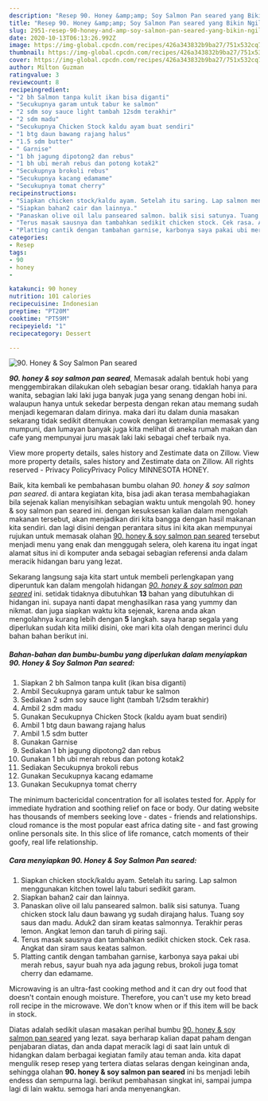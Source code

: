 ```yaml
---
description: "Resep 90. Honey &amp;amp; Soy Salmon Pan seared yang Bikin Ngiler"
title: "Resep 90. Honey &amp;amp; Soy Salmon Pan seared yang Bikin Ngiler"
slug: 2951-resep-90-honey-and-amp-soy-salmon-pan-seared-yang-bikin-ngiler
date: 2020-10-13T06:13:26.992Z
image: https://img-global.cpcdn.com/recipes/426a343832b9ba27/751x532cq70/90-honey-soy-salmon-pan-seared-foto-resep-utama.jpg
thumbnail: https://img-global.cpcdn.com/recipes/426a343832b9ba27/751x532cq70/90-honey-soy-salmon-pan-seared-foto-resep-utama.jpg
cover: https://img-global.cpcdn.com/recipes/426a343832b9ba27/751x532cq70/90-honey-soy-salmon-pan-seared-foto-resep-utama.jpg
author: Milton Guzman
ratingvalue: 3
reviewcount: 8
recipeingredient:
- "2 bh Salmon tanpa kulit ikan bisa diganti"
- "Secukupnya garam untuk tabur ke salmon"
- "2 sdm soy sauce light tambah 12sdm terakhir"
- "2 sdm madu"
- "Secukupnya Chicken Stock kaldu ayam buat sendiri"
- "1 btg daun bawang rajang halus"
- "1.5 sdm butter"
- " Garnise"
- "1 bh jagung dipotong2 dan rebus"
- "1 bh ubi merah rebus dan potong kotak2"
- "Secukupnya brokoli rebus"
- "Secukupnya kacang edamame"
- "Secukupnya tomat cherry"
recipeinstructions:
- "Siapkan chicken stock/kaldu ayam. Setelah itu saring. Lap salmon menggunakan kitchen towel lalu taburi sedikit garam."
- "Siapkan bahan2 cair dan lainnya."
- "Panaskan olive oil lalu panseared salmon. balik sisi satunya. Tuang chicken stock lalu daun bawang yg sudah dirajang halus. Tuang soy saus dan madu. Aduk2 dan siram keatas salmonnya. Terakhir peras lemon. Angkat lemon dan taruh di piring saji."
- "Terus masak sausnya dan tambahkan sedikit chicken stock. Cek rasa. Angkat dan siram saus keatas salmon."
- "Platting cantik dengan tambahan garnise, karbonya saya pakai ubi merah rebus, sayur buah nya ada jagung rebus, brokoli juga tomat cherry dan edamame."
categories:
- Resep
tags:
- 90
- honey
- 

katakunci: 90 honey  
nutrition: 101 calories
recipecuisine: Indonesian
preptime: "PT20M"
cooktime: "PT59M"
recipeyield: "1"
recipecategory: Dessert

---
```



![90. Honey &amp; Soy Salmon Pan seared](https://img-global.cpcdn.com/recipes/426a343832b9ba27/751x532cq70/90-honey-soy-salmon-pan-seared-foto-resep-utama.jpg)

<b><i>90. honey &amp; soy salmon pan seared</i></b>, Memasak adalah bentuk hobi yang menggembirakan dilakukan oleh sebagian besar orang. tidaklah hanya para wanita, sebagian laki laki juga banyak juga yang senang dengan hobi ini. walaupun hanya untuk sekedar berpesta dengan rekan atau memang sudah menjadi kegemaran dalam dirinya. maka dari itu dalam dunia masakan sekarang tidak sedikit ditemukan cowok dengan ketrampilan memasak yang mumpuni, dan lumayan banyak juga kita melihat di aneka rumah makan dan cafe yang mempunyai juru masak laki laki sebagai chef terbaik nya.

View more property details, sales history and Zestimate data on Zillow. View more property details, sales history and Zestimate data on Zillow. All rights reserved - Privacy PolicyPrivacy Policy MINNESOTA HONEY.

Baik, kita kembali ke pembahasan bumbu olahan <i>90. honey &amp; soy salmon pan seared</i>. di antara kegiatan kita, bisa jadi akan terasa membahagiakan bila sejenak kalian menyisihkan sebagian waktu untuk mengolah 90. honey &amp; soy salmon pan seared ini. dengan kesuksesan kalian dalam mengolah makanan tersebut, akan menjadikan diri kita bangga dengan hasil makanan kita sendiri. dan lagi disini dengan perantara situs ini kita akan mempunyai rujukan untuk memasak olahan <u>90. honey &amp; soy salmon pan seared</u> tersebut menjadi menu yang enak dan menggugah selera, oleh karena itu ingat ingat alamat situs ini di komputer anda sebagai sebagian referensi anda dalam meracik hidangan baru yang lezat.


Sekarang langsung saja kita start untuk membeli perlengkapan yang diperuntuk kan dalam mengolah hidangan <u><i>90. honey &amp; soy salmon pan seared</i></u> ini. setidak tidaknya dibutuhkan <b>13</b> bahan yang dibutuhkan di hidangan ini. supaya nanti dapat menghasilkan rasa yang yummy dan nikmat. dan juga siapkan waktu kita sejenak, karena anda akan mengolahnya kurang lebih dengan <b>5</b> langkah. saya harap segala yang diperlukan sudah kita miliki disini, oke mari kita olah dengan merinci dulu bahan bahan berikut ini.

<!--inarticleads1-->

##### Bahan-bahan dan bumbu-bumbu yang diperlukan dalam menyiapkan 90. Honey &amp; Soy Salmon Pan seared:

1. Siapkan 2 bh Salmon tanpa kulit (ikan bisa diganti)
1. Ambil Secukupnya garam untuk tabur ke salmon
1. Sediakan 2 sdm soy sauce light (tambah 1/2sdm terakhir)
1. Ambil 2 sdm madu
1. Gunakan Secukupnya Chicken Stock (kaldu ayam buat sendiri)
1. Ambil 1 btg daun bawang rajang halus
1. Ambil 1.5 sdm butter
1. Gunakan  Garnise
1. Sediakan 1 bh jagung dipotong2 dan rebus
1. Gunakan 1 bh ubi merah rebus dan potong kotak2
1. Sediakan Secukupnya brokoli rebus
1. Gunakan Secukupnya kacang edamame
1. Gunakan Secukupnya tomat cherry


The minimum bactericidal concentration for all isolates tested for. Apply for immediate hydration and soothing relief on face or body. Our dating website has thousands of members seeking love - dates - friends and relationships. cloud romance is the most popular east africa dating site - and fast growing online personals site. In this slice of life romance, catch moments of their goofy, real life relationship. 

<!--inarticleads2-->

##### Cara menyiapkan 90. Honey &amp; Soy Salmon Pan seared:

1. Siapkan chicken stock/kaldu ayam. Setelah itu saring. Lap salmon menggunakan kitchen towel lalu taburi sedikit garam.
1. Siapkan bahan2 cair dan lainnya.
1. Panaskan olive oil lalu panseared salmon. balik sisi satunya. Tuang chicken stock lalu daun bawang yg sudah dirajang halus. Tuang soy saus dan madu. Aduk2 dan siram keatas salmonnya. Terakhir peras lemon. Angkat lemon dan taruh di piring saji.
1. Terus masak sausnya dan tambahkan sedikit chicken stock. Cek rasa. Angkat dan siram saus keatas salmon.
1. Platting cantik dengan tambahan garnise, karbonya saya pakai ubi merah rebus, sayur buah nya ada jagung rebus, brokoli juga tomat cherry dan edamame.


Microwaving is an ultra-fast cooking method and it can dry out food that doesn&#39;t contain enough moisture. Therefore, you can&#39;t use my keto bread roll recipe in the microwave. We don&#39;t know when or if this item will be back in stock. 

Diatas adalah sedikit ulasan masakan perihal bumbu <u>90. honey &amp; soy salmon pan seared</u> yang lezat. saya berharap kalian dapat paham dengan penjabaran diatas, dan anda dapat meracik lagi di saat lain untuk di hidangkan dalam berbagai kegiatan family atau teman anda. kita dapat mengulik resep resep yang tertera diatas selaras dengan keinginan anda, sehingga olahan <b>90. honey &amp; soy salmon pan seared</b> ini bs menjadi lebih endess dan sempurna lagi. berikut pembahasan singkat ini, sampai jumpa lagi di lain waktu. semoga hari anda menyenangkan.
